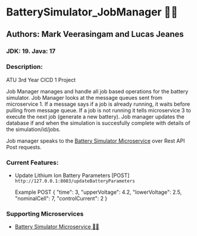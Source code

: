 # BatterySimulator_JobManager 🔋🔄
## Authors: Mark Veerasingam and Lucas Jeanes

### JDK: 19. Java: 17

### Description: 
ATU 3rd Year CICD 1 Project

Job Manager manages and handle all job based operations for the battery simulator. Job Manager looks at the message queues sent from  microservice 1. 
If a message says if a job is already running, it waits before pulling from message queue. If a job is not running it tells microservice 3 to execute the next job (generate a new battery). 
Job manager updates the database if and when the simulation is succesfully complete with details of the simulation/id/jobs.

Job manager speaks to the [Battery Simulator Microservice](https://github.com/mVeerasingam/Battery-Simulator-Microservice) over Rest API Post requests.

### Current Features: 
- Update Lithium Ion Battery Parameters [POST] ``http://127.0.0.1:8083/updateBatteryParameters``
  
  Example POST
  {
  "time": 3,
  "upperVoltage": 4.2,
  "lowerVoltage": 2.5,
  "nominalCell": 7,
  "controlCurrent": 2
}

### Supporting Microservices
- [Battery Simulator Microservice 🔋💥](https://github.com/mVeerasingam/Battery-Simulator-Microservice)
